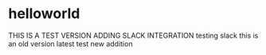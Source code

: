 # helloworld
THIS IS A TEST VERSION
ADDING SLACK INTEGRATION
testing slack
this is an old version
latest test
new addition
